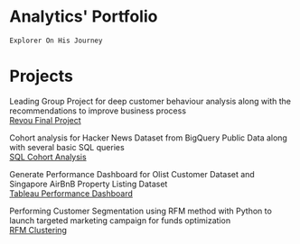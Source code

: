# Analytics' Portfolio

`Explorer On His Journey`

# Projects
Leading Group Project for deep customer behaviour analysis along with the recommendations to improve business process
<br>[Revou Final Project](https://drive.google.com/file/d/1AqWZE96V8aoMtQp7AndgaH1hbRHhnm-B/view)

Cohort analysis for Hacker News Dataset from BigQuery Public Data along with several basic SQL queries
<br>[SQL Cohort Analysis](https://docs.google.com/presentation/d/1IubzpJIFBfQo-BKalyTxfCt7oObC0SHkQL1daswPqzA/edit#slide=id.g1147b7b8f6d_0_0)

Generate Performance Dashboard for Olist Customer Dataset and Singapore AirBnB Property Listing Dataset
<br>[Tableau Performance Dashboard](https://docs.google.com/presentation/d/1FJkktM0hElksyn7E98TTqdE7fLlPgMJjIV299PxKXmM/edit#slide=id.gf3d50a4615_0_0)

Performing Customer Segmentation using RFM method with Python to launch targeted marketing campaign for funds optimization
<br>[RFM Clustering](https://docs.google.com/presentation/d/1sesyyyODVzeBWBoGICoJiozM4T1ymlsjwJ_bxd3pQKg/edit#slide=id.g11d72e60a13_0_3)

